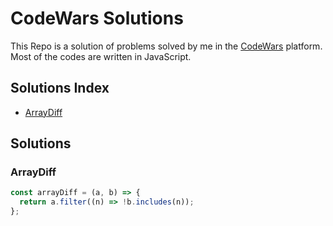 # CodeWars Solutions

This Repo is a solution of problems solved by me in the [CodeWars](https://www.codewars.com/) platform. Most of the codes are written in JavaScript.

## Solutions Index

- [ArrayDiff](#arraydiff)

## Solutions

### ArrayDiff

```javascript
const arrayDiff = (a, b) => {
  return a.filter((n) => !b.includes(n));
};
```
